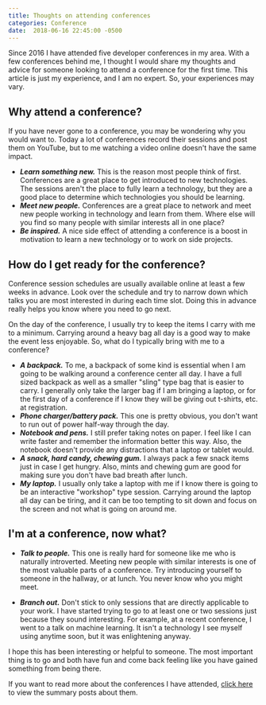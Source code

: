 ```yaml
---
title: Thoughts on attending conferences
categories: Conference 
date:  2018-06-16 22:45:00 -0500
---
```


Since 2016 I have attended five developer conferences in my area.
With a few conferences behind me, I thought I would share my thoughts and advice for someone
looking to attend a conference for the first time. This article is just my experience, and I am
no expert. So, your experiences may vary. 

## Why attend a conference?

If you have never gone to a conference, you may be wondering why you would want to. Today a lot of
conferences record their sessions and post them on YouTube, but to me watching a video online doesn't
have the same impact. 

 * ***Learn something new.*** This is the reason most people think of first. Conferences are a 
   great place to get introduced to new technologies. The sessions aren't the place to fully learn 
   a technology, but they are a good place to determine which technologies you should be learning. 
 * ***Meet new people.*** Conferences are a great place to network and meet new people working
   in technology and learn from them. Where else will you find so many people with similar 
   interests all in one place?
 * ***Be inspired.*** A nice side effect of attending a conference is a boost in motivation to
   learn a new technology or to work on side projects. 

## How do I get ready for the conference?

Conference session schedules are usually available online at least a few weeks in advance. Look over
the schedule and try to narrow down which talks you are most interested in during each time slot. Doing this
in advance really helps you know where you need to go next.  

On the day of the conference, I usually try to keep the items I carry with me to a minimum. Carrying around
a heavy bag all day is a good way to make the event less enjoyable.  So, what do I typically bring with me
to a conference?

 * ***A backpack.*** To me, a backpack of some kind is essential when I am going to be walking around a conference
   center all day. I have a full sized backpack as well as a smaller "sling" type bag that is easier to carry. 
   I generally only take the larger bag if I am bringing a laptop, or for the first day of a conference if I 
   know they will be giving out t-shirts, etc. at registration. 
 * ***Phone charger/battery pack.*** This one is pretty obvious, you don't want to run out of power half-way 
   through the day.
 * ***Notebook and pens.*** I still prefer taking notes on paper. I feel like I can write faster and remember 
   the information better this way. Also, the notebook doesn't provide any distractions that a laptop or tablet 
   would. 
 * ***A snack, hard candy, chewing gum.*** I always pack a few snack items just in case I get hungry. Also,
   mints and chewing gum are good for making sure you don't have bad breath after lunch.
 * ***My laptop.*** I usually only take a laptop with me if I know there is going to be an interactive "workshop" 
   type session. Carrying around the laptop all day can be tiring, and it can be too tempting to sit down
   and focus on the screen and not what is going on around me.
    
## I'm at a conference, now what?

 * ***Talk to people.*** This one is really hard for someone like me who is naturally introverted. Meeting 
   new people with similar interests is one of the most valuable parts of a conference. Try introducing yourself
   to someone in the hallway, or at lunch. You never know who you might meet.
   
 * ***Branch out.*** Don't stick to only sessions that are directly applicable to your work.
   I have started trying to go to at least one or two sessions just because they sound interesting. 
   For example, at a recent conference, I went to a talk on machine learning. It isn't a
   technology I see myself using anytime soon, but it was enlightening anyway.
    

I hope this has been interesting or helpful to someone. The most important thing is to go and both have fun 
and come back feeling like you have gained something from being there.

If you want to read more about the conferences I have attended, [click here](https://michael.codes/categories/#conference)
to view the summary posts about them.
